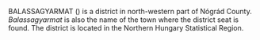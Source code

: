 BALASSAGYARMAT () is a district in north-western part of Nógrád County. _Balassagyarmat_ is also the name of the town where the district seat is found. The district is located in the Northern Hungary Statistical Region.
